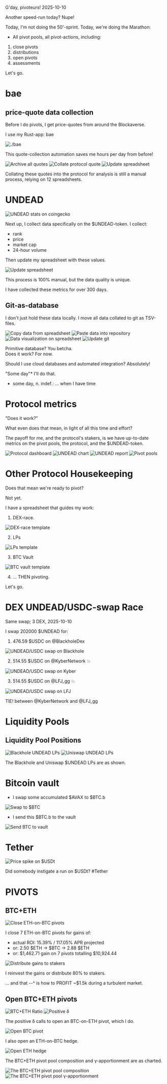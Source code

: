 G'day, pivoteurs! 2025-10-10

Another speed-run today? Nupe!

Today, I'm not doing the 50'-sprint. Today, we're doing the Marathon:

* All pivot pools, all pivot-actions, including:

1. close pivots
2. distributions
3. open pivots
4. assessments

Let's go.

# bae

## price-quote data collection

Before I do pivots, I get price-quotes from around the Blockaverse.

I use my Rust-app: bae

![`./bae`](imgs/01a-bae.png)

This quote-collection automation saves me hours per day from before!

![Archive all quotes](imgs/01b-quotes-all.png)
![Collate protocol quote](imgs/01c-quotes-protocol.png)
![Update spreadsheet](imgs/01d-spreadsheet.png)

Collating these quotes into the protocol for analysis is still a manual process, relying on 12 spreadsheets.

# UNDEAD

![UNDEAD stats on coingecko](imgs/02a-undead.png)

Next up, I collect data specifically on the $UNDEAD-token. I collect:

* rank
* price
* market cap
* 24-hour volume

Then update my spreadsheet with these values. 

![Update spreadsheet](imgs/02b-update.png)

This process is 100% manual, but the data quality is unique.

I have collected these metrics for over 300 days.

## Git-as-database

I don't just hold these data locally. I move all data collated to git as TSV-files.

![Copy data from spreadsheet](imgs/03a-copy.png)
![Paste data into repository](imgs/03b-paste.png)
![Data visualization on spreadsheet](imgs/03c-spreadsheet.png)
![Update git](imgs/03d-git.png)

Primitive database? You betcha.<br/>
Does it work? For now.

Should I use cloud databases and automated integration? Absolutely!

"Some day"* I'll do that.

* some day, n. indef.: ... when I have time

# Protocol metrics

"Does it work?"

What even does that mean, in light of all this time and effort? 

The payoff for me, and the protocol's stakers, is we have up-to-date metrics on the pivot pools, the protocol, and the $UNDEAD-token. 

![Protocol dashboard](imgs/04a-dash.png)
![UNDEAD chart](imgs/04b-undead.png)
![UNDEAD report](imgs/04c-undead-report.png)
![Pivot pools](imgs/04d-pools.png)

# Other Protocol Housekeeping

Does that mean we're ready to pivot?

Not yet.

I have a spreadsheet that guides my work:


1. DEX-race.

![DEX-race template](imgs/05a-spr-dex.png)

2. LPs

![LPs template](imgs/05b-spr-lps.png)

3. BTC Vault

![BTC vault template](imgs/05c-spr-btc.png)

4. ... THEN pivoting.

Let's go.
# DEX UNDEAD/USDC-swap Race 

Same swap; 3 DEX, 2025-10-10 

I swap 202000 $UNDEAD for: 

1. 476.59 $USDC on @BlackholeDex 

![UNDEAD/USDC swap on Blackhole](imgs/06a-blackhole.png) 

2. 514.55 $USDC on @KyberNetwork 💥 

![UNDEAD/USDC swap on Kyber](imgs/06b-kyber.png) 

3. 514.55 $USDC on @LFJ_gg 💥 

![UNDEAD/USDC swap on LFJ](imgs/06c-lfj.png) 

TIE! between @KyberNetwork and @LFJ_gg 

# Liquidity Pools 

## Liquidity Pool Positions 

![Blackhole UNDEAD LPs](imgs/07a-blackhole-lps.png) 
![Uniswap UNDEAD LPs](imgs/07b-uniswap-lps.png) 

The Blackhole and Uniswap $UNDEAD LPs are as shown. 

# Bitcoin vault 

* I swap some accumulated $AVAX to $BTC.b 

![Swap to $BTC](imgs/08a-swap.png) 

* I send this $BTC.b to the vault 

![Send BTC to vault](imgs/08b-sned.png) 

# Tether

![Price spike on $USDt](imgs/09-usdt.png)

Did somebody instigate a run on $USDt? #Tether 

# PIVOTS 

## BTC+ETH 

![Close ETH-on-BTC pivots](imgs/10a-close-eth-on-btc-pivot.png) 

I close 7 ETH-on-BTC pivots for gains of: 


* actual ROI: 15.39% / 117.05% APR projected 
* or: 2.50 $ETH -> $BTC -> 2.88 $ETH 
* or: $1,462.71 gain on 7 pivots totalling $10,924.44 


![Distribute gains to stakers](imgs/10b-dist-gains.png) 

I reinvest the gains or distribute 80% to stakers. 



... and that --^ is how to PROFIT ~$1.5k during a turbulent market. 

## Open BTC+ETH pivots 

![BTC+ETH Ratio](imgs/11a-ratio.png) 
![Positive δ](imgs/11b-delta.png) 

The positive δ calls to open an BTC-on-ETH pivot, which I do. 

![Open BTC pivot](imgs/11c-open-btc-pivot.png) 

I also open an ETH-on-BTC hedge. 

![Open ETH hedge](imgs/11d-open-eth-hedge.png) 





The BTC+ETH pivot pool composition and γ-apportionment are as charted. 

![The BTC+ETH pivot pool composition](imgs/12a-comp.png) 
![The BTC+ETH pivot pool γ-apportionment](imgs/12b-apport.png) 

